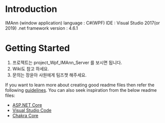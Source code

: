 # Introduction 
IMAnn (window application)
language : C#(WPF)
IDE : Visual Studio 2017(or 2019)
.net framework version : 4.6.1

# Getting Started
1. 프로젝트는 project_Wpf_IMAnn_Server 를 보시면 됩니다.
2. Wiki도 참고 하세요.
3. 문의는 장윤아 사원에게 팀즈챗 해주세요.

If you want to learn more about creating good readme files then refer the following [guidelines](https://docs.microsoft.com/en-us/azure/devops/repos/git/create-a-readme?view=azure-devops). You can also seek inspiration from the below readme files:
- [ASP.NET Core](https://github.com/aspnet/Home)
- [Visual Studio Code](https://github.com/Microsoft/vscode)
- [Chakra Core](https://github.com/Microsoft/ChakraCore)